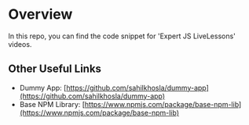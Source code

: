 # Overview

In this repo, you can find the code snippet for 'Expert JS LiveLessons' videos.

## Other Useful Links

- Dummy App: [https://github.com/sahilkhosla/dummy-app](https://github.com/sahilkhosla/dummy-app)
- Base NPM Library: [https://www.npmjs.com/package/base-npm-lib](https://www.npmjs.com/package/base-npm-lib)

